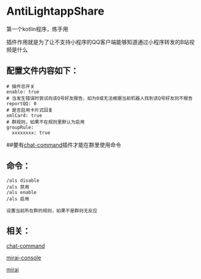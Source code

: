 # AntiLightappShare

第一个kotlin程序，练手用

插件作用就是为了让不支持小程序的QQ客户端能够知道通过小程序转发的B站视频是什么


## 配置文件内容如下：
```
# 插件总开关
enable: true
# 当发生错误时尝试向该Q号好友报告，如为0或无法根据当前机器人找到该Q号好友则不报告
reportQQ: 0
# 是否启用卡片式回复
xmlCard: true
# 群规则，如果不在规则里默认为启用
groupRule: 
  xxxxxxxx: true
```

##要有[chat-command](https://github.com/project-mirai/chat-command)插件才能在群里使用命令

## 命令：  
```
/als disable
/als 禁用
/als enable
/als 启用

设置当前所在群的规则，如果不是群则无反应
```



## 相关：  
[chat-command](https://github.com/project-mirai/chat-command)


[mirai-console](https://github.com/mamoe/mirai-console)


[mirai](https://github.com/mamoe/mirai)  